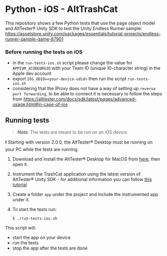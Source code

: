 # Python - iOS - AltTrashCat

This repository shows a few Python tests that use the page object model and AltTester® Unity SDK to test the Unity Endless Runner sample:
https://assetstore.unity.com/packages/essentials/tutorial-projects/endless-runner-sample-game-87901

### Before running the tests on iOS
- in the `run-tests-ios.sh` script please change the value for `APPIUM_XCODEORGID` with your Team ID (unique 10-character string) in the Apple dev account
- export `IOS_UDID=<your-device-udid>` then run the script `run-tests-ios.sh`
- considering that the IProxy does not have a way of setting up `reverse port forwarding`, to be able to connect it is necessary to follow the steps from https://alttester.com/docs/sdk/latest/pages/advanced-usage.html#in-case-of-ios 

## Running tests

> **Note**: The tests are meant to be run on an iOS device.

❗ Starting with version 2.0.0, the AltTester® Desktop must be running on your PC while the tests are running.
1. Download and install the AltTester® Desktop for MacOS from [here](https://alttester.com/downloads/), then open it.
2. Instrument the TrashCat application using the latest version of AltTester® Unity SDK - for additional information you can follow [this tutorial](https://alttester.com/walkthrough-tutorial-upgrading-trashcat-to-2-0-x/#Instrument%20TrashCat%20with%20AltTester%20Unity%20SDK%20v.2.0.x)
3. Create a folder `app` under the project and include the instrumented app under it.
4. To start the tests run:

    ```
    $ ./run-tests-ios.sh
    ```

This script will:

- start the app on your device
- run the tests
- stop the app after the tests are done
